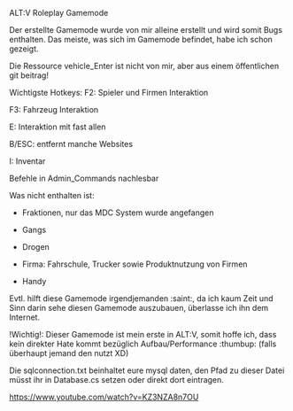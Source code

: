 ALT:V Roleplay Gamemode

Der erstellte Gamemode wurde von mir alleine erstellt und wird somit Bugs enthalten. Das meiste, was sich im Gamemode befindet, habe ich schon gezeigt.

Die Ressource vehicle_Enter ist nicht von mir, aber aus einem öffentlichen git beitrag!

Wichtigste Hotkeys:
F2: Spieler und Firmen Interaktion

F3: Fahrzeug Interaktion



E: Interaktion mit fast allen

B/ESC: entfernt manche Websites

I: Inventar



Befehle in Admin_Commands nachlesbar



Was nicht enthalten ist:
- Fraktionen, nur das MDC System wurde angefangen

- Gangs

- Drogen

- Firma: Fahrschule, Trucker sowie Produktnutzung von Firmen

- Handy







Evtl. hilft diese Gamemode irgendjemanden :saint:, da ich kaum Zeit und Sinn darin sehe diesen Gamemode auszubauen, überlasse ich ihn dem Internet.





!Wichtig!: Dieser Gamemode ist mein erste in ALT:V, somit hoffe ich, dass kein direkter Hate kommt bezüglich Aufbau/Performance :thumbup: (falls überhaupt jemand den nutzt XD)

Die sqlconnection.txt beinhaltet eure mysql daten, den Pfad zu dieser Datei müsst ihr in Database.cs setzen oder direkt dort eintragen.


https://www.youtube.com/watch?v=KZ3NZA8n7OU
